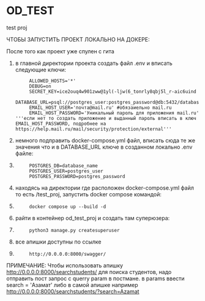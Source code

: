 # OD_TEST
test proj

ЧТОБЫ ЗАПУСТИТЬ ПРОЕКТ ЛОКАЛЬНО НА ДОКЕРЕ:

После того как проект уже спулен с гита
1. в главной директории проекта создать файл .env и вписать следующие ключи:

            ALLOWED_HOSTS='*'
            DEBUG=on
            SECRET_KEY=ice2ouq4w901zww@1yl(-ljw(6_tonrly8qbj5l_r-aic6uind
            DATABASE_URL=psql://postgres_user:postgres_password@db:5432/database_name
            EMAIL_HOST_USER='почта@mail.ru' #обязаиельно mail.ru
            EMAIL_HOST_PASSWORD='Уникальный пароль для приложения mail.ru' '''если нет то создать приложение и выданный пароль вписать в ключ EMAIL_HOST_PASSWORD, подробнее на https://help.mail.ru/mail/security/protection/external'''

2. немного подправить docker-compose.yml файл, вписать сюда те же значения что и в DATABASE_URL ключе в созданном локально .env файле:
3. 
            POSTGRES_DB=database_name
            POSTGRES_USER=postgres_user
            POSTGRES_PASSWORD=postgres_password

3. находясь на директории где расположен docker-compose.yml файл то есть /test_proj, запустить docker compose командой: 
4. 
            docker compose up --build -d

4. pайти в контейнер od_test_proj и создать там суперюзера:
5. 
            python3 manage.py createsuperuser

5. все апишки доступны по ссылке 
6. 
            http://0.0.0.0:8000/swagger/
            
ПРИМЕЧАНИЕ: Чтобы использовать апишку http://0.0.0.0:8000/searchstudents/ для поиска студентов, надо отправить пост запрос с querry param в постмане. в params ввести search = 'Азамат' либо в самой апишке например http://0.0.0.0:8000/searchstudents/?search=Azamat
